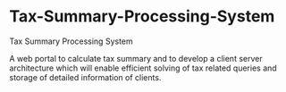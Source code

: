 # Tax-Summary-Processing-System
Tax Summary Processing System

A web portal to calculate tax summary and to develop a client server architecture which will enable efficient solving of tax related queries and storage of detailed information of clients.
